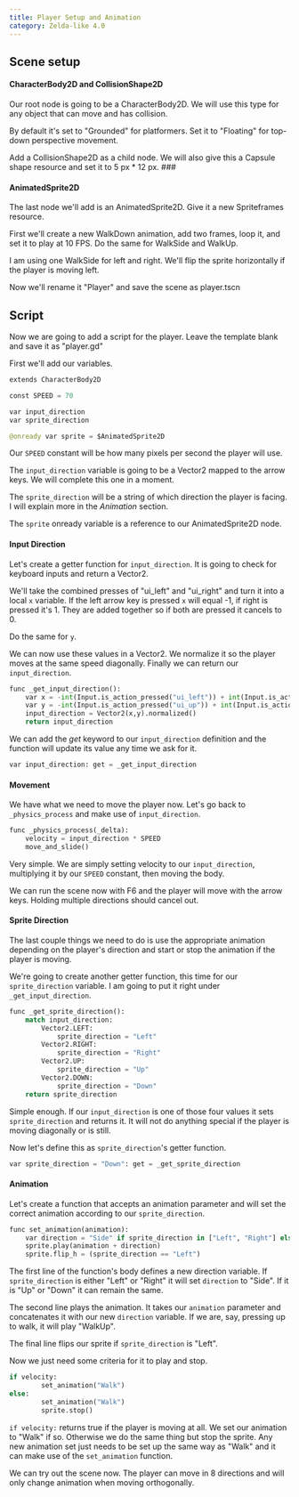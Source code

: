 ```yaml
---
title: Player Setup and Animation
category: Zelda-like 4.0
---
```

## Scene setup
#### CharacterBody2D and CollisionShape2D

Our root node is going to be a CharacterBody2D. We will use this type for any object that can move and has collision.

By default it's set to "Grounded" for platformers. Set it to "Floating" for top-down perspective movement.

Add a CollisionShape2D as a child node. We will also give this a Capsule shape resource and set it to 5 px * 12 px. ###

#### AnimatedSprite2D

The last node we'll add is an AnimatedSprite2D. Give it a new Spriteframes resource.

First we'll create a new WalkDown animation, add two frames, loop it, and set it to play at 10 FPS. Do the same for WalkSide and WalkUp.

I am using one WalkSide for left and right. We'll flip the sprite horizontally if the player is moving left.

Now we'll rename it "Player" and save the scene as player.tscn

## Script

Now we are going to add a script for the player. Leave the template blank and save it as "player.gd"

First we'll add our variables.

```python
extends CharacterBody2D

const SPEED = 70

var input_direction
var sprite_direction

@onready var sprite = $AnimatedSprite2D
```

Our `SPEED` constant will be how many pixels per second the player will use.

The `input_direction` variable is going to be a Vector2 mapped to the arrow keys. We will complete this one in a moment.

The `sprite_direction` will be a string of which direction the player is facing. I will explain more in the *Animation* section.

The `sprite` onready variable is a reference to our AnimatedSprite2D node.

#### Input Direction

Let's create a getter function for `input_direction`. It is going to check for keyboard inputs and return a Vector2.

We'll take the combined presses of "ui_left" and "ui_right" and turn it into a local `x` variable. If the left arrow key is pressed `x` will equal -1, if right is pressed it's 1. They are added together so if both are pressed it cancels to 0.

Do the same for `y`.

We can now use these values in a Vector2. We normalize it so the player moves at the same speed diagonally. Finally we can return our `input_direction`.

```python
func _get_input_direction():
	var x = -int(Input.is_action_pressed("ui_left")) + int(Input.is_action_pressed("ui_right"))
	var y = -int(Input.is_action_pressed("ui_up")) + int(Input.is_action_pressed("ui_down"))
	input_direction = Vector2(x,y).normalized()
	return input_direction
```

We can add the *get* keyword to our `input_direction` definition and the function will update its value any time we ask for it.

```python
var input_direction: get = _get_input_direction
```

#### Movement

We have what we need to move the player now. Let's go back to `_physics_process` and make use of `input_direction`.

```python
func _physics_process(_delta):
	velocity = input_direction * SPEED
	move_and_slide()
```

Very simple. We are simply setting velocity to our `input_direction`, multiplying it by our `SPEED` constant, then moving the body.

We can run the scene now with F6 and the player will move with the arrow keys. Holding multiple directions should cancel out.

#### Sprite Direction

The last couple things we need to do is use the appropriate animation depending on the player's direction and start or stop the animation if the player is moving.

We're going to create another getter function, this time for our `sprite_direction` variable. I am going to put it right under `_get_input_direction`.

```python
func _get_sprite_direction():
	match input_direction:
		Vector2.LEFT:
			sprite_direction = "Left"
		Vector2.RIGHT:
			sprite_direction = "Right"
		Vector2.UP:
			sprite_direction = "Up"
		Vector2.DOWN:
			sprite_direction = "Down"
	return sprite_direction
```

Simple enough. If our `input_direction` is one of those four values it sets `sprite_direction` and returns it. It will not do anything special if the player is moving diagonally or is still.

Now let's define this as `sprite_direction`'s getter function.

```python
var sprite_direction = "Down": get = _get_sprite_direction
```

#### Animation

Let's create a function that accepts an animation parameter and will set the correct animation according to our `sprite_direction`.

```python
func set_animation(animation):
	var direction = "Side" if sprite_direction in ["Left", "Right"] else sprite_direction
	sprite.play(animation + direction)
	sprite.flip_h = (sprite_direction == "Left")
```

The first line of the function's body defines a new direction variable. If `sprite_direction` is either "Left" or "Right" it will set `direction` to "Side". If it is "Up" or "Down" it can remain the same.

The second line plays the animation. It takes our `animation` parameter and concatenates it with our new `direction` variable. If we are, say, pressing up to walk, it will play "WalkUp".

The final line flips our sprite if `sprite_direction` is "Left".

Now we just need some criteria for it to play and stop.

```python
if velocity:
		set_animation("Walk")
else:
		set_animation("Walk")
		sprite.stop()
```

`if velocity:` returns true if the player is moving at all. We set our animation to "Walk" if so. Otherwise we do the same thing but stop the sprite. Any new animation set just needs to be set up the same way as "Walk" and it can make use of the `set_animation` function.

We can try out the scene now. The player can move in 8 directions and will only change animation when moving orthogonally.